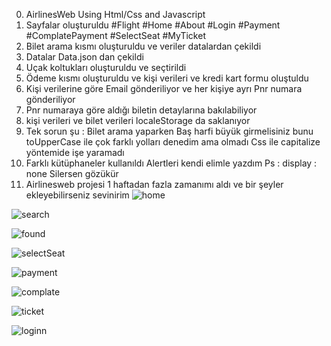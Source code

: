 0) AirlinesWeb Using Html/Css and Javascript
1) Sayfalar oluşturuldu #Flight #Home #About #Login #Payment #ComplatePayment #SelectSeat #MyTicket
2) Bilet arama kısmı oluşturuldu ve veriler datalardan çekildi
3) Datalar Data.json dan çekildi
4) Uçak koltukları oluşturuldu ve seçtirildi
5) Ödeme kısmı oluşturuldu ve kişi verileri ve kredi kart formu oluştuldu
6) Kişi verilerine göre Email gönderiliyor ve her kişiye ayrı Pnr numara gönderiliyor
7) Pnr numaraya göre aldığı biletin detaylarına bakılabiliyor
8) kişi verileri ve bilet verileri localeStorage da saklanıyor
9) Tek sorun şu : Bilet arama yaparken Baş harfi büyük girmelisiniz bunu toUpperCase ile çok farklı yolları denedim ama olmadı Css ile capitalize yöntemide işe yaramadı
10) Farklı kütüphaneler kullanıldı Alertleri kendi elimle yazdım Ps : display : none Silersen gözükür
11) Airlinesweb projesi 1 haftadan fazla zamanımı aldı ve bir şeyler ekleyebilirseniz sevinirim
![home](https://user-images.githubusercontent.com/92122363/189913411-949d7461-e917-4fd0-a03d-f4d059b34977.png)

![search](https://user-images.githubusercontent.com/92122363/189913481-42c7ee72-a91f-4ea2-8d72-c52deb1959f6.png)

![found](https://user-images.githubusercontent.com/92122363/189913500-9d3783ea-3ba2-499d-b68a-5b2cb8183133.png)

![selectSeat](https://user-images.githubusercontent.com/92122363/189913533-764ff1af-0fab-4481-b7d0-f44370f0da5e.png)

![payment](https://user-images.githubusercontent.com/92122363/189913551-f0caaf3b-8217-4f49-8d03-3d9178649aca.png)

![complate](https://user-images.githubusercontent.com/92122363/189913569-31f68c4f-90d9-46ed-bc12-da9c76ec1bc5.png)

![ticket](https://user-images.githubusercontent.com/92122363/189913612-8949e66c-7427-4344-874b-1a8a26dc27fa.png)

![loginn](https://user-images.githubusercontent.com/92122363/189914171-e86f8c8a-8f3e-449b-9fc5-f5fe65855fff.png)

